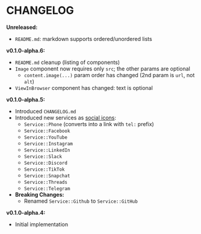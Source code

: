# CHANGELOG

**Unreleased:**
- `README.md`: markdown supports ordered/unordered lists

**v0.1.0-alpha.6:**
- `README.md` cleanup (listing of components)
- `Image` component now requires only `src`; the other params are optional
  - `content.image(...)` param order has changed (2nd param is `url`, not `alt`)
- `ViewInBrowser` component has changed: text is optional

**v0.1.0-alpha.5:**
- Introduced `CHANGELOG.md`
- Introduced new services as [social icons](examples/confirm_email.rs):
  - `Service::Phone` (converts into a link with `tel:` prefix)
  - `Service::Facebook`
  - `Service::YouTube`
  - `Service::Instagram`
  - `Service::LinkedIn`
  - `Service::Slack`
  - `Service::Discord`
  - `Service::TikTok`
  - `Service::Snapchat`
  - `Service::Threads`
  - `Service::Telegram`
- **Breaking Changes:**
  - Renamed `Service::Github` to `Service::GitHub`

**v0.1.0-alpha.4:**
- Initial implementation